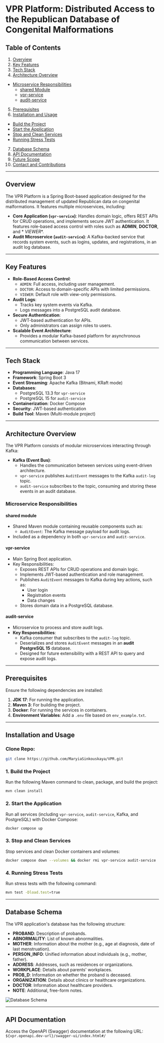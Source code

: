 # VPR Platform: Distributed Access to the Republican Database of Congenital Malformations

## Table of Contents

1. [Overview](#overview)
2. [Key Features](#key-features)
3. [Tech Stack](#tech-stack)
4. [Architecture Overview](#architecture-overview)

- [Microservice Responsibilities](#microservice-responsibilities)
    - [shared Module](#shared-module)
    - [vpr-service](#vpr-service)
    - [audit-service](#audit-service)

5. [Prerequisites](#prerequisites)
6. [Installation and Usage](#installation-and-usage)

- [Build the Project](#1-build-the-project)
- [Start the Application](#2-start-the-application)
- [Stop and Clean Services](#3-stop-and-clean-services)
- [Running Stress Tests](#4-running-stress-tests)

7. [Database Schema](#database-schema)
8. [API Documentation](#api-documentation)
9. [Future Scope](#future-scope)
10. [Contact and Contributions](#contact-and-contributions)

---

## Overview

The VPR Platform is a Spring Boot-based application designed for the distributed management of updated Republican data
on congenital malformations. It features multiple microservices, including:

- **Core Application (`vpr-service`)**: Handles domain logic, offers REST APIs for CRUD operations, and implements
  secure JWT authentication. It features role-based access control with roles such as **ADMIN**, **DOCTOR**, and *
  *VIEWER**.
- **Audit Microservice (`audit-service`)**: A Kafka-backed service that records system events, such as logins, updates,
  and registrations, in an audit log database.

---

## Key Features

- **Role-Based Access Control**:
    - `ADMIN`: Full access, including user management.
    - `DOCTOR`: Access to domain-specific APIs with limited permissions.
    - `VIEWER`: Default role with view-only permissions.
- **Audit Logs**:
    - Tracks key system events via Kafka.
    - Logs messages into a PostgreSQL audit database.
- **Secure Authentication**:
    - JWT-based authentication for APIs.
    - Only administrators can assign roles to users.
- **Scalable Event Architecture**:
    - Provides a modular Kafka-based platform for asynchronous communication between services.

---

## Tech Stack

- **Programming Language**: Java 17
- **Framework**: Spring Boot 3
- **Event Streaming**: Apache Kafka (Bitnami, KRaft mode)
- **Databases**:
    - PostgreSQL 13.3 for `vpr-service`
    - PostgreSQL 15 for `audit-service`
- **Containerization**: Docker Compose
- **Security**: JWT-based authentication
- **Build Tool**: Maven (Multi-module project)

---

## Architecture Overview

The VPR Platform consists of modular microservices interacting through Kafka:

- **Kafka (Event Bus)**:
    - Handles the communication between services using event-driven architecture.
    - `vpr-service` publishes `AuditEvent` messages to the Kafka `audit-log` topic.
    - `audit-service` subscribes to the topic, consuming and storing these events in an audit database.

### Microservice Responsibilities

#### **shared module**

- Shared Maven module containing reusable components such as:
    - `AuditEvent`: The Kafka message payload for audit logs.
- Included as a dependency in both `vpr-service` and `audit-service`.

#### **vpr-service**

- Main Spring Boot application.
- Key Responsibilities:
    - Exposes REST APIs for CRUD operations and domain logic.
    - Implements JWT-based authentication and role management.
    - Publishes `AuditEvent` messages to Kafka during key actions, such as:
        - User login
        - Registration events
        - Data changes
    - Stores domain data in a PostgreSQL database.

#### **audit-service**

- Microservice to process and store audit logs.
- **Key Responsibilities**:
    - Kafka consumer that subscribes to the `audit-log` topic.
    - Deserializes and stores `AuditEvent` messages in an **audit PostgreSQL 15** database.
    - Designed for future extensibility with a REST API to query and expose audit logs.

---

## Prerequisites

Ensure the following dependencies are installed:

1. **JDK 17**: For running the application.
2. **Maven 3**: For building the project.
3. **Docker**: For running the services in containers.
4. **Environment Variables**: Add a `.env` file based on `env_example.txt`.

---

## Installation and Usage

### Clone Repo:

```bash
git clone https://github.com/MaryiaSinkouskaya/VPR.git
```

### 1. Build the Project

Run the following Maven command to clean, package, and build the project:

```bash
mvn clean install
```

### 2. Start the Application

Run all services (including `vpr-service`, `audit-service`, Kafka, and PostgreSQL) with Docker Compose:

```bash
docker compose up
```

### 3. Stop and Clean Services

Stop services and clean Docker containers and volumes:

```bash
docker compose down --volumes && docker rmi vpr-service audit-service
```

### 4. Running Stress Tests

Run stress tests with the following command:

```bash
mvn test -Dload.test=true
```

---

## Database Schema

The VPR application's database has the following structure:

- **PROBAND**: Description of probands.
- **ABNORMALITY**: List of known abnormalities.
- **MOTHER**: Information about the mother (e.g., age at diagnosis, date of last menstruation).
- **PERSON_INFO**: Unified information about individuals (e.g., mother, father).
- **ADDRESS**: Addresses, such as residences or organizations.
- **WORKPLACE**: Details about parents' workplaces.
- **PROB_D**: Information on whether the proband is deceased.
- **ORGANIZATION**: Details about clinics or healthcare organizations.
- **DOCTOR**: Information about healthcare providers.
- **NOTE**: Additional, free-form notes.

![Database Schema](schema.png)

---

## API Documentation

Access the OpenAPI (Swagger) documentation at the following URL:
`${vpr.openapi.dev-url}/swagger-ui/index.html#/`